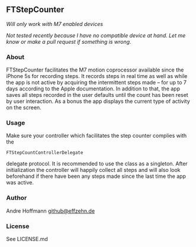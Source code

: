 ## FTStepCounter

_Will only work with M7 enabled devices_

_Not tested recently because I have no compatible device at hand. Let me know or make a pull request if something is wrong._

### About
FTStepCounter facilitates the M7 motion coprocessor available since the iPhone 5s for recording steps. It records steps in real time as well as while the app is not active by acquiring the intermittent steps made – for up to 7 days according to the Apple documentation. In addition to that, the app saves all steps recorded in the user defaults until the count has been reset by user interaction.
As a bonus the app displays the current type of activity on the screen.

### Usage
Make sure your controller which facilitates the step counter complies with the
```
FTStepCountControllerDelegate
``` 
delegate protocol.
It is recommended to use the class as a singleton. After initialization the controller will happily collect all steps and will also look beforehand if there have been any steps made since the last time the app was active.

### Author
Andre Hoffmann
github@effzehn.de

### License
See LICENSE.md
